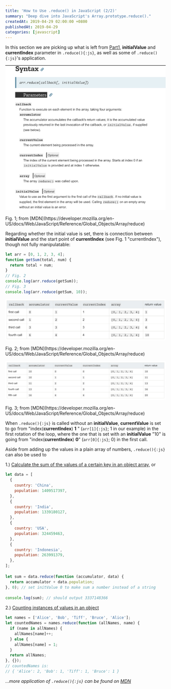 ```yaml
---
title: 'How to Use .reduce() in JavaScript (2/2)'
summary: "Deep dive into JavaScript's Array.prototype.reduce()."
createdAt: 2019-04-29 02:00:00 +0800
publishedAt: 2019-04-29
categories: [javascript]
---
```


In this section we are picking up what is left from [Part1](2019-04-24-reduce-in-js1),
**initialValue** and **currentIndex** parameter in `.reduce(){:js}`, as well as some of `.reduce(){:js}`'s application.

![reduce syntax](/assets/images/reduce-in-js2/1.png)

<Figcaption>
    Fig. 1; from [MDN](https://developer.mozilla.org/en-US/docs/Web/JavaScript/Reference/Global_Objects/Array/reduce)
</Figcaption>

Regarding whether the initial value is set, there is connection between **initialValue** and the start point of **currentIndex** (see Fig. 1 "currentIndex"), though not fully manipulatable:

```js
let arr = [0, 1, 2, 3, 4];
function getSum(total, num) {
  return total + num;
}
// Fig. 2
console.log(arr.reduce(getSum));
// Fig. 3
console.log(arr.reduce(getSum, 10));
```

![reduce iteration1](/assets/images/reduce-in-js2/2.png)

<Figcaption>
    Fig. 2; from [MDN](https://developer.mozilla.org/en-US/docs/Web/JavaScript/Reference/Global_Objects/Array/reduce)
</Figcaption>

![reduce iteration2](/assets/images/reduce-in-js2/3.png)

<Figcaption>
    Fig. 3; from [MDN](https://developer.mozilla.org/en-US/docs/Web/JavaScript/Reference/Global_Objects/Array/reduce)
</Figcaption>

When `.reduce(){:js}` is called without an **initialValue**, **currentValue** is set to go from "index(**currentIndex**) **1** "
(`arr[1]{:js}`; 1 in our example) in the first rotation of the loop,
where the one that is set with an **initialValue** "10" is going from "index(**currentIndex**) **0**" (`arr[0]{:js}`; 0) in the first call.

Aside from adding up the values in a plain array of numbers, `.reduce(){:js}` can also be used to

1.) [Calculate the sum of the values of a certain key in an object array](https://codeburst.io/learn-understand-javascripts-reduce-function-b2b0406efbdc), or

```js
let data = [
  {
    country: 'China',
    population: 1409517397,
  },
  {
    country: 'India',
    population: 1339180127,
  },
  {
    country: 'USA',
    population: 324459463,
  },
  {
    country: 'Indonesia',
    population: 263991379,
  },
];

let sum = data.reduce(function (accumulator, data) {
  return accumulator + data.population;
}, 0); // set initValue 0 to make sum a number instead of a string

console.log(sum); // should output 3337148366
```

2.) [Counting instances of values in an object](https://developer.mozilla.org/en-US/docs/Web/JavaScript/Reference/Global_Objects/Array/reduce#Counting_instances_of_values_in_an_object)

```js
let names = ['Alice', 'Bob', 'Tiff', 'Bruce', 'Alice'];
let countedNames = names.reduce(function (allNames, name) {
  if (name in allNames) {
    allNames[name]++;
  } else {
    allNames[name] = 1;
  }
  return allNames;
}, {});
// countedNames is:
// { 'Alice': 2, 'Bob': 1, 'Tiff': 1, 'Bruce': 1 }
```

_...more application of `.reduce(){:js}` can be found on [MDN](https://developer.mozilla.org/en-US/docs/Web/JavaScript/Reference/Global_Objects/Array/Reduce#Examples)_
